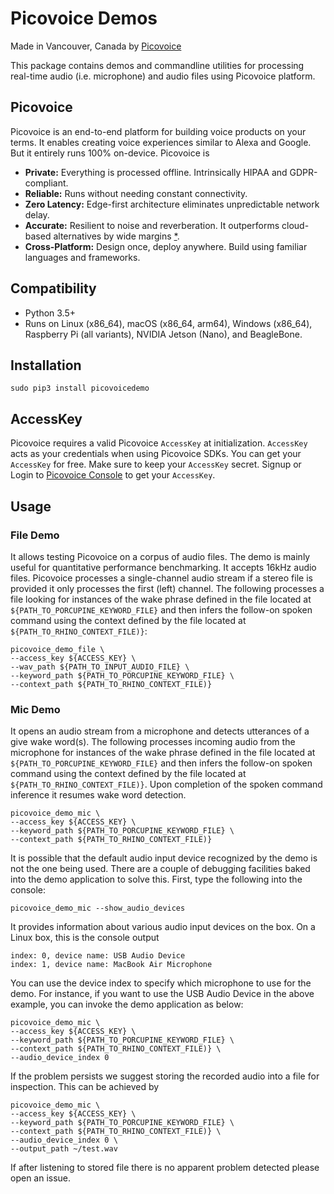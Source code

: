 # Picovoice Demos

Made in Vancouver, Canada by [Picovoice](https://picovoice.ai)

This package contains demos and commandline utilities for processing real-time audio (i.e. microphone) and audio files
using Picovoice platform.

## Picovoice

Picovoice is an end-to-end platform for building voice products on your terms. It enables creating voice experiences
similar to Alexa and Google. But it entirely runs 100% on-device. Picovoice is

- **Private:** Everything is processed offline. Intrinsically HIPAA and GDPR-compliant.
- **Reliable:** Runs without needing constant connectivity.
- **Zero Latency:** Edge-first architecture eliminates unpredictable network delay.
- **Accurate:** Resilient to noise and reverberation. It outperforms cloud-based alternatives by wide margins
[*](https://github.com/Picovoice/speech-to-intent-benchmark#results).
- **Cross-Platform:** Design once, deploy anywhere. Build using familiar languages and frameworks.

## Compatibility

* Python 3.5+
* Runs on Linux (x86_64), macOS (x86_64, arm64), Windows (x86_64), Raspberry Pi (all variants), NVIDIA Jetson (Nano), and BeagleBone.

## Installation

```console
sudo pip3 install picovoicedemo
```

## AccessKey

Picovoice requires a valid Picovoice `AccessKey` at initialization. `AccessKey` acts as your credentials when using Picovoice SDKs.
You can get your `AccessKey` for free. Make sure to keep your `AccessKey` secret.
Signup or Login to [Picovoice Console](https://console.picovoice.ai/) to get your `AccessKey`.

## Usage

### File Demo

It allows testing Picovoice on a corpus of audio files. The demo is mainly useful for quantitative performance
benchmarking. It accepts 16kHz audio files. Picovoice processes a single-channel audio stream if a stereo file is
provided it only processes the first (left) channel. The following processes a file looking for instances of the wake 
phrase defined in the file located at `${PATH_TO_PORCUPINE_KEYWORD_FILE}` and then infers the follow-on spoken command
using the context defined by the file located at `${PATH_TO_RHINO_CONTEXT_FILE)}`:

```console
picovoice_demo_file \
--access_key ${ACCESS_KEY} \
--wav_path ${PATH_TO_INPUT_AUDIO_FILE} \
--keyword_path ${PATH_TO_PORCUPINE_KEYWORD_FILE} \
--context_path ${PATH_TO_RHINO_CONTEXT_FILE)}
```

### Mic Demo

It opens an audio stream from a microphone and detects utterances of a give wake word(s). The following processes
incoming audio from the microphone for instances of the wake phrase defined in the file located at
`${PATH_TO_PORCUPINE_KEYWORD_FILE}` and then infers the follow-on spoken command using the context defined by the file
located at `${PATH_TO_RHINO_CONTEXT_FILE)}`. Upon completion of the spoken command inference it resumes wake word
detection.

```console
picovoice_demo_mic \
--access_key ${ACCESS_KEY} \
--keyword_path ${PATH_TO_PORCUPINE_KEYWORD_FILE} \
--context_path ${PATH_TO_RHINO_CONTEXT_FILE)}
```

It is possible that the default audio input device recognized by the demo is not the one being used. There are a couple of
debugging facilities baked into the demo application to solve this. First, type the following into the console:

```console
picovoice_demo_mic --show_audio_devices
```

It provides information about various audio input devices on the box. On a Linux box, this is the console output

```
index: 0, device name: USB Audio Device
index: 1, device name: MacBook Air Microphone
``` 

You can use the device index to specify which microphone to use for the demo. For instance, if you want to use the 
USB Audio Device in the above example, you can invoke the demo application as below:

```console
picovoice_demo_mic \
--access_key ${ACCESS_KEY} \
--keyword_path ${PATH_TO_PORCUPINE_KEYWORD_FILE} \
--context_path ${PATH_TO_RHINO_CONTEXT_FILE)} \
--audio_device_index 0
```

If the problem persists we suggest storing the recorded audio into a file for inspection. This can be achieved by

```console
picovoice_demo_mic \
--access_key ${ACCESS_KEY} \
--keyword_path ${PATH_TO_PORCUPINE_KEYWORD_FILE} \
--context_path ${PATH_TO_RHINO_CONTEXT_FILE)} \
--audio_device_index 0 \
--output_path ~/test.wav
```

If after listening to stored file there is no apparent problem detected please open an issue.
